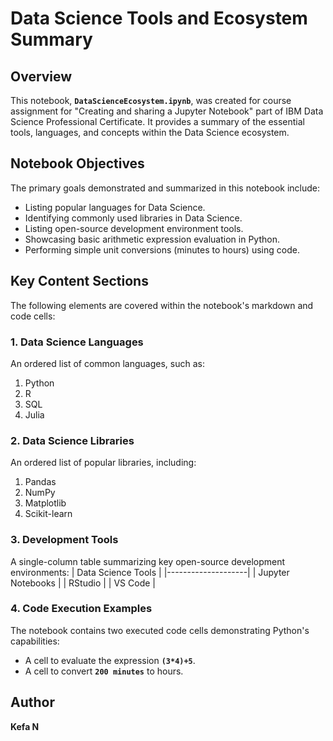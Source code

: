 # Data Science Tools and Ecosystem Summary

## Overview

This notebook, **`DataScienceEcosystem.ipynb`**, was created for course assignment for "Creating and sharing a Jupyter Notebook" part of IBM Data Science Professional Certificate. It provides a summary of the essential tools, languages, and concepts within the Data Science ecosystem.

## Notebook Objectives

The primary goals demonstrated and summarized in this notebook include:

* Listing popular languages for Data Science.
* Identifying commonly used libraries in Data Science.
* Listing open-source development environment tools.
* Showcasing basic arithmetic expression evaluation in Python.
* Performing simple unit conversions (minutes to hours) using code.

## Key Content Sections

The following elements are covered within the notebook's markdown and code cells:

### 1. Data Science Languages
An ordered list of common languages, such as:
1.  Python
2.  R
3.  SQL
4.  Julia

### 2. Data Science Libraries
An ordered list of popular libraries, including:
1.  Pandas
2.  NumPy
3.  Matplotlib
4.  Scikit-learn

### 3. Development Tools
A single-column table summarizing key open-source development environments:
| Data Science Tools |
|--------------------|
| Jupyter Notebooks  |
| RStudio            |
| VS Code  |

### 4. Code Execution Examples
The notebook contains two executed code cells demonstrating Python's capabilities:
* A cell to evaluate the expression **`(3*4)+5`**.
* A cell to convert **`200 minutes`** to hours.



## Author

**Kefa N**
